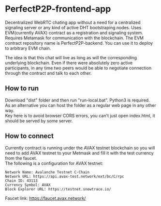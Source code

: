 # PerfectP2P-frontend-app
Decentralized WebRTC chating app without a need for a centralized signaling server or any kind of active DHT bootstraping nodes. Uses EVM(currently AVAX) contract as a registration and signaling system. Requires Metamask for communication with the blockchain. The EVM contract repository name is PerfectP2P-backend. You can use it to deploy to arbitrary EVM chain.  

The idea is that this chat will live as long as will the corresponding underlying blockchain. Even if there were absolutely zero active participants, in any time two peers would be able to negotiate connection through the contract and talk to each other.  
## How to run
Download "dist" folder and then run "run-local.bat". Python3 is required.  
As an alternative you can host the folder as a regular web page in any other way.  
Key here is to avoid browser CORS errors, you can't just open index.html, it should be served by some server.
## How to connect  
Currently contract is running under the AVAX testnet blockchain so you will need to add AVAX testnet to your Metmask and fill it with the test currency from the faucet.  
The following is a configuration for AVAX testnet:

    Network Name: Avalanche Testnet C-Chain  
    Network URL: https://api.avax-test.network/ext/bc/C/rpc  
    Chain ID: 43113  
    Currency Symbol: AVAX  
    Block Explorer URL: https://testnet.snowtrace.io/  
    
Faucet link: https://faucet.avax.network/
